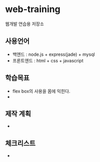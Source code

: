 # web-training
웹개발 연습용 저장소


## 사용언어
- 백엔드 : node.js + express(jade) + mysql
- 프론트엔드 : html + css + javascript


## 학습목표
- flex box의 사용을 몸에 익힌다.
- 

## 제작 계획
- 

## 체크리스트
- 
